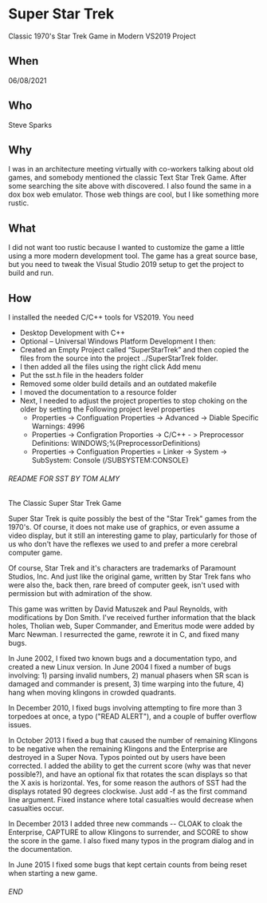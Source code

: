 # Super Star Trek
Classic 1970's Star Trek Game in Modern VS2019 Project

## When 
06/08/2021

## Who
Steve Sparks

## Why
I was in an architecture meeting virtually with co-workers talking about old games, and somebody mentioned the classic Text Star Trek Game. After some searching the site above with discovered. I also found the same in a dox box web emulator. Those web things are cool, but I like something more rustic.

## What
I did not want too rustic because I wanted to customize the game a little using a more modern development tool. The game has a great source base, but you need to tweak the Visual Studio 2019 setup to get the project to build and run. 

## How
I installed the needed C/C++ tools for VS2019. You need
* Desktop Development with C++
* Optional – Universal Windows Platform Development 
I then:
* Created an Empty Project called “SuperStarTrek” and then copied the files from the source into the project ../SuperStarTrek folder. 
* I then added all the files using the right click Add menu
* Put the sst.h file in the headers folder
* Removed some older build details and an outdated makefile
* I moved the documentation to a resource folder 
* Next, I needed to adjust the project properties to stop choking on the older by setting the Following project level properties
  * Properties -> Configuation Properties -> Advanced -> Diable Specific Warnings: 4996
  * Properties -> Configration Proporties -> C/C++ - > Preprocessor Definitions: WINDOWS;%(PreprocessorDefinitions)
  * Properties -> Configuation Properties = Linker -> System -> SubSystem: Console (/SUBSYSTEM:CONSOLE)

###### README FOR SST BY TOM ALMY ######

The Classic Super Star Trek Game

Super Star Trek is quite possibly the best of the "Star Trek" games from the 1970's. Of course, it does not make use of graphics, or even assume a video display, but it still an interesting game to play, particularly for those of us who don't have the reflexes we used to and prefer a more cerebral computer game.

Of course, Star Trek and it's characters are trademarks of Paramount Studios, Inc. And just like the original game, written by Star Trek fans who were also the, back then, rare breed of computer geek, isn't used with permission but with admiration of the show.

This game was written by David Matuszek and Paul Reynolds, with modifications by Don Smith. I've received further information that the black holes, Tholian web, Super Commander, and Emeritus mode were added by Marc Newman. I resurrected the game, rewrote it in C, and fixed many bugs.

In June 2002, I fixed two known bugs and a documentation typo, and created a new Linux version. In June 2004 I fixed a number of bugs involving: 1) parsing invalid numbers, 2) manual phasers when SR scan is damaged and commander is present, 3) time warping into the future, 4) hang when moving klingons in crowded quadrants.

In December 2010, I fixed bugs involving attempting to fire more than 3 torpedoes at once, a typo ("READ ALERT"), and a couple of buffer overflow issues.

In October 2013 I fixed a bug that caused the number of remaining Klingons to be negative when the remaining Klingons and the Enterprise are destroyed in a Super Nova. Typos pointed out by users have been corrected. I added the ability to get the current score (why was that never possible?), and have an optional fix that rotates the scan displays so that the X axis is horizontal. Yes, for some reason the authors of SST had the displays rotated 90 degrees clockwise. Just add -f as the first command line argument. Fixed instance where total casualties would decrease when casualties occur.

In December 2013 I added three new commands -- CLOAK to cloak the Enterprise, CAPTURE to allow Klingons to surrender, and SCORE to show the score in the game. I also fixed many typos in the program dialog and in the documentation.

In June 2015 I fixed some bugs that kept certain counts from being reset when starting a new game.

###### END  ######




